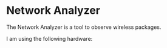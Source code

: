 # Network Analyzer
The Network Analyzer is a tool to observe wireless packages. 

I am using the following hardware:
